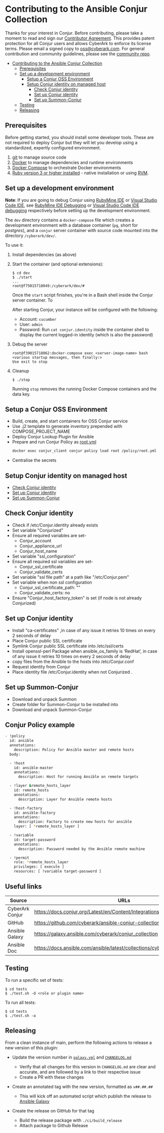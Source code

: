 # Contributing to the Ansible Conjur Collection
Thanks for your interest in Conjur. Before contributing, please take a moment to
read and sign our <a href="https://github.com/cyberark/community/blob/master/documents/CyberArk_Open_Source_Contributor_Agreement.pdf" download="conjur_contributor_agreement">Contributor Agreement</a>.
This provides patent protection for all Conjur users and allows CyberArk to enforce
its license terms. Please email a signed copy to <a href="oss@cyberark.com">oss@cyberark.com</a>.
For general contribution and community guidelines, please see the [community repo](https://github.com/cyberark/community).

- [Contributing to the Ansible Conjur Collection](#contributing-to-the-ansible-conjur-collection)
  - [Prerequisites](#prerequisites)
  - [Set up a development environment](#set-up-a-development-environment)
      + [Setup a Conjur OSS Environment](#setup-a-conjur-oss-environment)
      + [Setup Conjur identity on managed host](#setup-conjur-identity-on-managed-host)
          - [Check Conjur identity](#check-conjur-identity)
          - [Set up Conjur identity](#set-up-conjur-identity)
          - [Set up Summon-Conjur](#set-up-summon-conjur)
   - [Testing](#testing)
   - [Releasing](#releasing)
  
  
 ## Prerequisites

Before getting started, you should install some developer tools. These are not
required to deploy Conjur but they will let you develop using a standardized,
expertly configured environment.

1. [git][get-git] to manage source code
2. [Docker][get-docker] to manage dependencies and runtime environments
3. [Docker Compose][get-docker-compose] to orchestrate Docker environments
4. [Ruby version 3 or higher installed][install-ruby-3] - native installation or using [RVM][install-rvm].

[get-docker]: https://docs.docker.com/engine/installation
[get-git]: https://git-scm.com/downloads
[get-docker-compose]: https://docs.docker.com/compose/install
[install-ruby-3]: https://www.ruby-lang.org/en/documentation/installation/
[install-rvm]: https://rvm.io/rvm/install


## Set up a development environment

**Note**: If you are going to debug Conjur using [RubyMine IDE](https://www.jetbrains.com/ruby/) or [Visual Studio Code IDE](https://code.visualstudio.com),
see [RubyMine IDE Debugging](#rubymine-ide-debugging) or [Visual Studio Code IDE debugging](#visual-studio-code-ide-debugging) respectively before setting up the development environment.

The `dev` directory contains a `docker-compose` file which creates a development
environment with a database container (`pg`, short for *postgres*), and a
`conjur` server container with source code mounted into the directory
`/cyberark/dev/`.

To use it:

1. Install dependencies (as above)

1. Start the container (and optional extensions):

   ```sh-session
   $ cd dev
   $ ./start
   ...
   root@f75015718049:/cyberark/dev/#
   ```

   Once the `start` script finishes, you're in a Bash shell inside the Conjur
   server container.  To

   After starting Conjur, your instance will be configured with the following:
   * Account: `cucumber`
   * User: `admin`
   * Password: Run `cat conjur.identity` inside the container shell to display the current logged-in identity (which is also the password)

1. Debug the server

   ```sh-session
   root@f39015718062:docker-compose exec <server-image-name> bash
   <various startup messages, then finally:>
   Use exit to stop
   ```

1. Cleanup

    ```sh-session
    $ ./stop
    ```
    Running `stop` removes the running Docker Compose containers and the data key.


## Setup a Conjur OSS Environment

- Build, create, and start containers for OSS Conjur service
- Use .j2 template to generate inventory prepended with COMPOSE_PROJECT_NAME
- Deploy Conjur Lookup Plugin for Ansible
- Prepare and run Conjur Policy as [root.yml](#conjur-policy-example)
     ```sh
     docker exec conjur_client conjur policy load root /policy/root.yml
    ```
- Centralise the secrets

## Setup Conjur identity on managed host

- [Check Conjur identity](#check-conjur-identity)
- [Set up Conjur identity](#set-up-conjur-identity)
- [Set up Summon-Conjur](#set-up-summon-conjur)

## Check Conjur identity

- Check if /etc/Conjur.identity already exists
- Set variable "Conjurized"
- Ensure all required variables are set-
    - Conjur_account
    - Conjur_appliance_url
    - Conjur_host_name
- Set variable "ssl_configuration"
- Ensure all required ssl variables are set-
    - Conjur_ssl_certificate
    - Conjur_validate_certs
 - Set variable "ssl file path" at a path like "/etc/Conjur.pem"
 - Set variable when non ssl configuration
    - Conjur_ssl_certificate_path: ""
    - Conjur_validate_certs: no
- Ensure "Conjur_host_factory_token" is set (if node is not already Conjurized)

## Set up Conjur identity

- Install "ca-certificates" ,in case of any issue it retries 10 times on every 2 seconds of delay
- Place Conjur public SSL certificate
- Symlink Conjur public SSL certificate into /etc/ssl/certs
- Install openssl-perl Package when ansible_os_family is ‘RedHat’, in case of any issue it retries 10 times on every 2 seconds of delay
- copy files from the Ansible to the hosts  into /etc/Conjur.conf
- Request identity from Conjur
- Place identity file /etc/Conjur.identity when not Conjurized .

## Set up Summon-Conjur

- Download and unpack Summon
- Create folder for Summon-Conjur to be installed into
- Download and unpack Summon-Conjur

## Conjur Policy example

```sh
- !policy
  id: ansible
  annotations:
    description: Policy for Ansible master and remote hosts
  body:

  - !host
    id: ansible-master
    annotations:
      description: Host for running Ansible on remote targets

  - !layer &remote_hosts_layer
    id: remote_hosts
    annotations:
      description: Layer for Ansible remote hosts

  - !host-factory
    id: ansible-factory
    annotations:
      description: Factory to create new hosts for ansible
    layer: [ *remote_hosts_layer ]

  - !variable
    id: target-password
    annotations:
      description: Password needed by the Ansible remote machine

  - !permit
    role: *remote_hosts_layer
    privileges: [ execute ]
    resources: [ !variable target-password ]
```

## Useful links

| Source  | URLs |
| ------ | ------ |
| CyberArk Conjur |https://docs.conjur.org/Latest/en/Content/Integrations/ansible.html|
| GitHub | https://github.com/cyberark/ansible-conjur-collection|
| Ansible Galaxy | https://galaxy.ansible.com/cyberark/conjur_collection|
| Ansible Doc| https://docs.ansible.com/ansible/latest/collections/cyberark/conjur/index.html|


## Testing

To run a specific set of tests:

```sh-session
$ cd tests
$ ./test.sh -d <role or plugin name>
```
To run all tests:

```sh-session
$ cd tests
$ ./test.sh -a
```

## Releasing

From a clean instance of main, perform the following actions to release a new version 
of this plugin:

- Update the version number in [`galaxy.yml`](galaxy.yml) and [`CHANGELOG.md`](CHANGELOG.md)
    - Verify that all changes for this version in `CHANGELOG.md` are clear and accurate, 
      and are followed by a link to their respective issue
    - Create a PR with these changes

- Create an annotated tag with the new version, formatted as `v##.##.##`
    - This will kick off an automated script which publish the release to 
      [Ansible Galaxy](https://galaxy.ansible.com/cyberark/conjur)
    
- Create the release on GitHub for that tag
    - Build the release package with `./ci/build_release`
    - Attach package to Github Release


